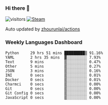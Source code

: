 ### Hi there 👋

![visitors](https://visitor-badge.glitch.me/badge?page_id=zhourunlai)
[![Steam](https://img.shields.io/badge/dynamic/json?label=Steam&query=%24.data.totalSubs&url=https%3A%2F%2Fapi.spencerwoo.com%2Fsubstats%2F%3Fsource%3DsteamGames%26queryKey%3D76561198285156854&suffix=%20Games&logo=steam&labelColor=134375&color=0b1a37&longCache=true)](http://steamcommunity.com/profiles/76561198285156854)

Auto updated by <a href="https://github.com/zhourunlai/zhourunlai/actions" target="_blank">zhourunlai/actions</a>

### Weekly Languages Dashboard

<!--PART:wakatime-->
```text
Python     29 hrs 51 mins █████████▒ 91.16%
YAML       2 hrs 35 mins  ▓░░░░░░░░░ 7.93%
Text       9 mins         ▒░░░░░░░░░ 0.47%
Other      5 mins         ▒░░░░░░░░░ 0.27%
JSON       3 mins         ▒░░░░░░░░░ 0.16%
INI        0 secs         ▒░░░░░░░░░ 0.01%
Docker     0 secs         ▒░░░░░░░░░ 0.01%
Charmci    0 secs         ▒░░░░░░░░░ 0.00%
Git        0 secs         ▒░░░░░░░░░ 0.00%
Git Config 0 secs         ▒░░░░░░░░░ 0.00%
JavaScript 0 secs         ▒░░░░░░░░░ 0.00%
```
<!--PART:wakatime-->
